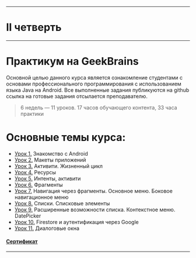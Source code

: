 ___
# II четверть
___
# Практикум на GeekBrains
Основной целью данного курса является ознакомление студентами с основами профессионального программирования с использованием языка Java на Android.
Все выполненные задания публикуются на github ссылка на готовые задания отсылается преподавателю.

> 6 недель — 11 уроков. 17 часов обучающего контента, 33 часа практики

# Основные темы курса:
* [Урок 1.](https://github.com/zurbaevi/introduction-to-android/tree/main/lesson1) Знакомство с Android
* [Урок 2.](https://github.com/zurbaevi/introduction-to-android/tree/main/lesson2) Макеты приложений
* [Урок 3.](https://github.com/zurbaevi/introduction-to-android/tree/main/lesson3) Активити. Жизненный цикл
* [Урок 4.](https://github.com/zurbaevi/introduction-to-android/tree/main/lesson4) Ресурсы
* [Урок 5.](https://github.com/zurbaevi/introduction-to-android/tree/main/lesson5) Интенты, активити
* [Урок 6.](https://github.com/zurbaevi/introduction-to-android/tree/main/lesson6) Фрагменты
* [Урок 7.](https://github.com/zurbaevi/introduction-to-android/tree/main/lesson7) Навигация через фрагменты. Основное меню. Боковое навигационное меню
* [Урок 8.](https://github.com/zurbaevi/introduction-to-android/tree/main/lesson8) Списки. Списковые элементы
* [Урок 9.](https://github.com/zurbaevi/introduction-to-android/tree/main/lesson9) Расширенные возможности списка. Контекстное меню. DatePicker
* [Урок 10.](https://github.com/zurbaevi/introduction-to-android/tree/main/lesson10) Firestore и аутентификация через Google
* [Урок 11.](https://github.com/zurbaevi/introduction-to-android/tree/main/lesson11) Диалоговые окна
#### [Сертификат](https://geekbrains.ru/certificates/1197317)
____
